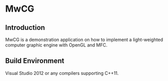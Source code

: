 # MwCG

## Introduction

MwCG is a demonstration application on how to implement a light-weighted computer graphic engine with OpenGL and MFC.

## Build Environment

Visual Studio 2012 or any compilers supporting C++11.